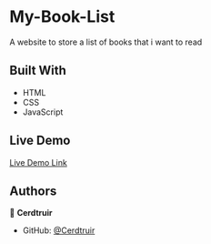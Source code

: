 # My-Book-List

A website to store a list of books that i want to read

## Built With

- HTML
- CSS
- JavaScript

## Live Demo

[Live Demo Link](https://cerdtruir.github.io/First-Project/)

## Authors

👤 **Cerdtruir**

- GitHub: [@Cerdtruir](https://github.com/Cerdtruir)
